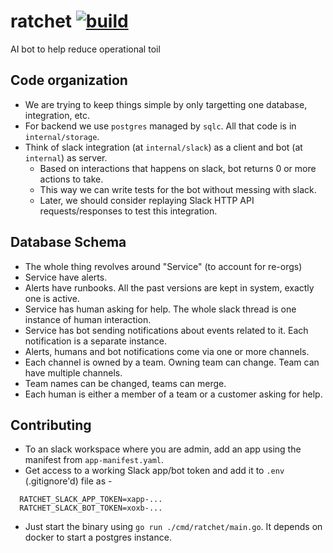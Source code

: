 # ratchet [![build](https://github.com/rajatgoel/ratchet/actions/workflows/build.yml/badge.svg?branch=main)](https://github.com/rajatgoel/ratchet/actions/workflows/build.yml)
AI bot to help reduce operational toil

## Code organization

* We are trying to keep things simple by only targetting one database, integration, etc.
* For backend we use `postgres` managed by `sqlc`. All that code is in `internal/storage`.
* Think of slack integration (at `internal/slack`) as a client and bot (at `internal`) as server. 
  * Based on interactions that happens on slack, bot returns 0 or more actions to take. 
  * This way we can write tests for the bot without messing with slack.
  * Later, we should consider replaying Slack HTTP API requests/responses to test this integration.

## Database Schema

* The whole thing revolves around "Service" (to account for re-orgs)
* Service have alerts.
* Alerts have runbooks. All the past versions are kept in system, exactly one is active.
* Service has human asking for help. The whole slack thread is one instance of human interaction.
* Service has bot sending notifications about events related to it. Each notification is a separate instance.
* Alerts, humans and bot notifications come via one or more channels.
* Each channel is owned by a team. Owning team can change. Team can have multiple channels.
* Team names can be changed, teams can merge.
* Each human is either a member of a team or a customer asking for help.

## Contributing

* To an slack workspace where you are admin, add an app using the manifest from `app-manifest.yaml`.
* Get access to a working Slack app/bot token and add it to `.env` (.gitignore'd) file as -
```
  RATCHET_SLACK_APP_TOKEN=xapp-...
  RATCHET_SLACK_BOT_TOKEN=xoxb-...
```
* Just start the binary using `go run ./cmd/ratchet/main.go`. It depends on docker to start a postgres instance.
